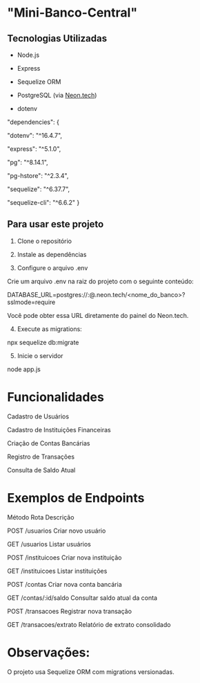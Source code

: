 #  "Mini-Banco-Central"

##  Tecnologias Utilizadas

- Node.js
  
- Express
  
- Sequelize ORM
  
- PostgreSQL (via [Neon.tech](https://neon.tech))
  
- dotenv


"dependencies": {

  "dotenv": "^16.4.7",
  
  "express": "^5.1.0",
  
  "pg": "^8.14.1",
  
  "pg-hstore": "^2.3.4",
  
  "sequelize": "^6.37.7",
  
  "sequelize-cli": "^6.6.2"
}

## Para usar este projeto

1. Clone o repositório

2. Instale as dependências

3. Configure o arquivo .env
   
Crie um arquivo .env na raiz do projeto com o seguinte conteúdo:

DATABASE_URL=postgres://<usuario>:<senha>@<host>.neon.tech/<nome_do_banco>?sslmode=require

Você pode obter essa URL diretamente do painel do Neon.tech.

4. Execute as migrations:
   
npx sequelize db:migrate

5. Inicie o servidor
   
node app.js

# Funcionalidades

 Cadastro de Usuários
 
 Cadastro de Instituições Financeiras
 
 Criação de Contas Bancárias
 
 Registro de Transações
 
 Consulta de Saldo Atual

# Exemplos de Endpoints

Método	        Rota	                          Descrição

POST	           /usuarios     	                Criar novo usuário

GET           	/usuarios	                      Listar usuários

POST	          /instituicoes 	                Criar nova instituição

GET	            /instituicoes	                  Listar instituições

POST           	/contas	                        Criar nova conta bancária

GET	             /contas/:id/saldo             	Consultar saldo atual da conta

POST	           /transacoes	                  Registrar nova transação

GET	            /transacoes/extrato	            Relatório de extrato consolidado

# Observações:
O projeto usa Sequelize ORM com migrations versionadas.
